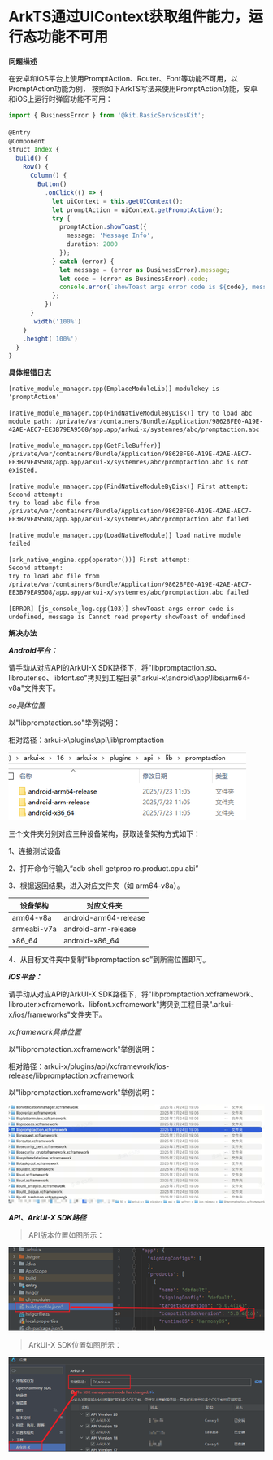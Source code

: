 # ArkTS通过UIContext获取组件能力，运行态功能不可用

**问题描述**

在安卓和iOS平台上使用PromptAction、Router、Font等功能不可用，以PromptAction功能为例，
按照如下ArkTS写法来使用PromptAction功能，安卓和iOS上运行时弹窗功能不可用：
```typescript
import { BusinessError } from '@kit.BasicServicesKit';

@Entry
@Component
struct Index {
  build() {
    Row() {
      Column() {
        Button()
          .onClick(() => {
            let uiContext = this.getUIContext();
            let promptAction = uiContext.getPromptAction();
            try {
              promptAction.showToast({
                message: 'Message Info',
                duration: 2000
              });
            } catch (error) {
              let message = (error as BusinessError).message;
              let code = (error as BusinessError).code;
              console.error(`showToast args error code is ${code}, message is ${message}`);
            };
          })
      }
      .width('100%')
    }
    .height('100%')
  }
}
```


**具体报错日志**
```shell
[native_module_manager.cpp(EmplaceModuleLib)] modulekey is 'promptAction'

[native_module_manager.cpp(FindNativeModuleByDisk)] try to load abc module path: /private/var/containers/Bundle/Application/98628FE0-A19E-42AE-AEC7-EE3B79EA9508/app.app/arkui-x/systemres/abc/promptaction.abc

[native_module_manager.cpp(GetFileBuffer)] /private/var/containers/Bundle/Application/98628FE0-A19E-42AE-AEC7-EE3B79EA9508/app.app/arkui-x/systemres/abc/promptaction.abc is not existed.

[native_module_manager.cpp(FindNativeModuleByDisk)] First attempt: 
Second attempt: 
try to load abc file from /private/var/containers/Bundle/Application/98628FE0-A19E-42AE-AEC7-EE3B79EA9508/app.app/arkui-x/systemres/abc/promptaction.abc failed

[native_module_manager.cpp(LoadNativeModule)] load native module failed

[ark_native_engine.cpp(operator())] First attempt: 
Second attempt: 
try to load abc file from /private/var/containers/Bundle/Application/98628FE0-A19E-42AE-AEC7-EE3B79EA9508/app.app/arkui-x/systemres/abc/promptaction.abc failed

[ERROR] [js_console_log.cpp(103)] showToast args error code is undefined, message is Cannot read property showToast of undefined
```

**解决办法**

***Android平台：***

请手动从对应API的ArkUI-X SDK路径下，将"libpromptaction.so、librouter.so、libfont.so"拷贝到工程目录".arkui-x\android\app\libs\arm64-v8a"文件夹下。

*so具体位置*

以"libpromptaction.so"举例说明：

相对路径：arkui-x\plugins\api\lib\promptaction

![image](../figures/dev-faq-7-1.png)

三个文件夹分别对应三种设备架构，获取设备架构方式如下：

1、连接测试设备

2、打开命令行输入“adb shell getprop ro.product.cpu.abi”

3、根据返回结果，进入对应文件夹（如 arm64-v8a）。

| 设备架构    | 对应文件夹            |
| ----------- | --------------------- |
| arm64-v8a   | android-arm64-release |
| armeabi-v7a | android-arm-release   |
| x86_64      | android-x86_64        |

4、从目标文件夹中复制“libpromptaction.so”到所需位置即可。

***iOS平台：***

请手动从对应API的ArkUI-X SDK路径下，将"libpromptaction.xcframework、librouter.xcframework、libfont.xcframework"拷贝到工程目录".arkui-x/ios/frameworks"文件夹下。

*xcframework具体位置*

以"libpromptaction.xcframework"举例说明：

相对路径：arkui-x/plugins/api/xcframework/ios-release/libpromptaction.xcframework

以"libpromptaction.xcframework"举例说明：

![image](../figures/dev-faq-7-2.png)

***API、ArkUI-X SDK路径***

> API版本位置如图所示：

![image](../figures/dev-faq-7-3.png)


> ArkUI-X SDK位置如图所示：

![image](../figures/dev-faq-7-4.png)